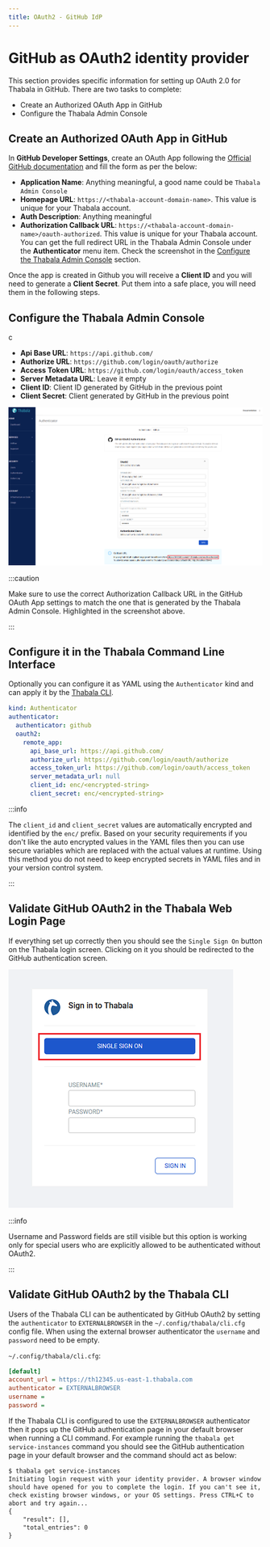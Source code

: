 ```yaml
---
title: OAuth2 - GitHub IdP
---
```


# GitHub as OAuth2 identity provider

This section provides specific information for setting up OAuth 2.0 for Thabala in GitHub. There are two tasks to complete:

* Create an Authorized OAuth App in GitHub
* Configure the Thabala Admin Console

## Create an Authorized OAuth App in GitHub

In **GitHub Developer Settings**, create an OAuth App following the [Official GitHub documentation](https://docs.github.com/en/developers/apps/building-oauth-apps/creating-an-oauth-app)
and fill the form as per the below:

* **Application Name**: Anything meaningful, a good name could be `Thabala Admin Console`
* **Homepage URL**: `https://<thabala-account-domain-name>`. This value is unique for your Thabala account.
* **Auth Description**: Anything meaningful
* **Authorization Callback URL**: `https://<thabala-account-domain-name>/oauth-authorized`. This value is unique for your Thabala account. You can get the full redirect URL in the Thabala Admin Console under the **Authenticator** menu item. Check
the screenshot in the [Configure the Thabala Admin Console](#configure-the-thabala-admin-console) section.

Once the app is created in Github you will receive a **Client ID** and you will need to generate a **Client Secret**. Put them into a safe place, you will need them in the following steps.

## Configure the Thabala Admin Console

c

* **Api Base URL**: `https://api.github.com/`
* **Authorize URL**: `https://github.com/login/oauth/authorize`
* **Access Token URL**: `https://github.com/login/oauth/access_token`
* **Server Metadata URL**: Leave it empty
* **Client ID**: Client ID generated by GitHub in the previous point
* **Client Secret**: Client generated by GitHub in the previous point


![Example banner](./assets/authenticator-github.png)

:::caution

Make sure to use the correct Authorization Callback URL in the GitHub OAuth App settings to match the
one that is generated by the Thabala Admin Console. Highlighted in the screenshot above.

:::

## Configure it in the Thabala Command Line Interface

Optionally you can configure it as YAML using the `Authenticator` kind and can apply it by the [Thabala CLI](/thabala-cli).

```yaml
kind: Authenticator
authenticator:
  authenticator: github
  oauth2:
    remote_app:
      api_base_url: https://api.github.com/
      authorize_url: https://github.com/login/oauth/authorize
      access_token_url: https://github.com/login/oauth/access_token
      server_metadata_url: null
      client_id: enc/<encrypted-string>
      client_secret: enc/<encrypted-string>
```

:::info

The `client_id` and `client_secret` values are automatically encrypted and identified by the `enc/` prefix.
Based on your security requirements if you don't like the auto encrypted values in the YAML files then you
can use secure variables which are replaced with the actual values at runtime. Using this method
you do not need to keep encrypted secrets in YAML files and in your version control system.

:::

## Validate GitHub OAuth2 in the Thabala Web Login Page

If everything set up correctly then you should see the `Single Sign On` button on the Thabala login screen.
Clicking on it you should be redirected to the GitHub authentication screen.

<div style={{textAlign: 'center'}}>

![Example banner](./assets/authenticator-sso-login.png)

</div>

:::info

Username and Password fields are still visible but this option is working only for special users who are
explicitly allowed to be authenticated without OAuth2.

:::

## Validate GitHub OAuth2 by the Thabala CLI

Users of the Thabala CLI can be authenticated by GitHub OAuth2 by setting the `authenticator` to `EXTERNALBROWSER` in the
`~/.config/thabala/cli.cfg` config file. When using the external browser authenticator the `username` and `password`
need to be empty.

`~/.config/thabala/cli.cfg`:
```ini
[default]
account_url = https://th12345.us-east-1.thabala.com
authenticator = EXTERNALBROWSER
username =
password =
```

If the Thabala CLI is configured to use the `EXTERNALBROWSER` authenticator then it pops up the GitHub
authentication page in your default browser when running a CLI command.
For example running the `thabala get service-instances` command you should see the GitHub authentication page
in your default browser and the command should act as below:

```shell
$ thabala get service-instances
Initiating login request with your identity provider. A browser window should have opened for you to complete the login. If you can't see it, check existing browser windows, or your OS settings. Press CTRL+C to abort and try again...
{
    "result": [],
    "total_entries": 0
}
```

